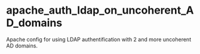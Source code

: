 apache_auth_ldap_on_uncoherent_AD_domains
=========================================

Apache config for using LDAP authentification with 2 and more uncoherent AD domains.
